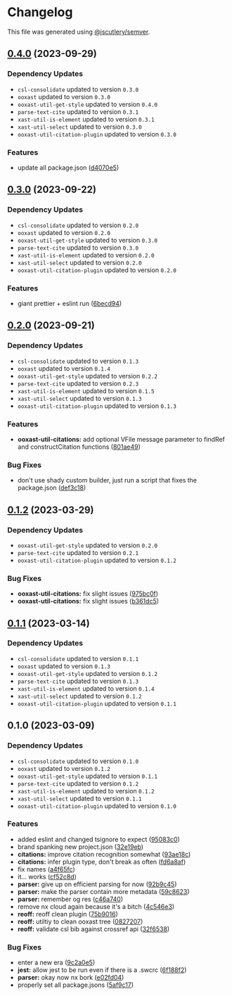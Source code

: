 # Changelog

This file was generated using [@jscutlery/semver](https://github.com/jscutlery/semver).

## [0.4.0](https://github.com/TrialAndErrorOrg/parsers/compare/ooxast-util-citations-0.3.0...ooxast-util-citations-0.4.0) (2023-09-29)

### Dependency Updates

* `csl-consolidate` updated to version `0.3.0`
* `ooxast` updated to version `0.3.0`
* `ooxast-util-get-style` updated to version `0.4.0`
* `parse-text-cite` updated to version `0.3.1`
* `xast-util-is-element` updated to version `0.3.1`
* `xast-util-select` updated to version `0.3.0`
* `ooxast-util-citation-plugin` updated to version `0.3.0`

### Features

* update all package.json ([d4070e5](https://github.com/TrialAndErrorOrg/parsers/commit/d4070e53ab3389db11fed978f3f74bcfe6808f5e))

## [0.3.0](https://github.com/TrialAndErrorOrg/parsers/compare/ooxast-util-citations-0.2.0...ooxast-util-citations-0.3.0) (2023-09-22)

### Dependency Updates

* `csl-consolidate` updated to version `0.2.0`
* `ooxast` updated to version `0.2.0`
* `ooxast-util-get-style` updated to version `0.3.0`
* `parse-text-cite` updated to version `0.3.0`
* `xast-util-is-element` updated to version `0.2.0`
* `xast-util-select` updated to version `0.2.0`
* `ooxast-util-citation-plugin` updated to version `0.2.0`

### Features

* giant prettier + eslint run ([6becd94](https://github.com/TrialAndErrorOrg/parsers/commit/6becd9492006b9a7f7f91b60db440bb31d9140c8))

## [0.2.0](https://github.com/TrialAndErrorOrg/parsers/compare/ooxast-util-citations-0.1.2...ooxast-util-citations-0.2.0) (2023-09-21)

### Dependency Updates

- `csl-consolidate` updated to version `0.1.3`
- `ooxast` updated to version `0.1.4`
- `ooxast-util-get-style` updated to version `0.2.2`
- `parse-text-cite` updated to version `0.2.3`
- `xast-util-is-element` updated to version `0.1.5`
- `xast-util-select` updated to version `0.1.3`
- `ooxast-util-citation-plugin` updated to version `0.1.3`

### Features

- **ooxast-util-citations:** add optional VFile message parameter to findRef and constructCitation functions ([801ae49](https://github.com/TrialAndErrorOrg/parsers/commit/801ae49550c529cb79b2652fdb6da18456e37e31))

### Bug Fixes

- don't use shady custom builder, just run a script that fixes the package.json ([def3c18](https://github.com/TrialAndErrorOrg/parsers/commit/def3c1844ae0a0d547de2b0a01689a302b58ab61))

## [0.1.2](https://github.com/TrialAndErrorOrg/parsers/compare/ooxast-util-citations-0.1.1...ooxast-util-citations-0.1.2) (2023-03-29)

### Dependency Updates

- `ooxast-util-get-style` updated to version `0.2.0`
- `parse-text-cite` updated to version `0.2.1`
- `ooxast-util-citation-plugin` updated to version `0.1.2`

### Bug Fixes

- **ooxast-util-citations:** fix slight issues ([975bc0f](https://github.com/TrialAndErrorOrg/parsers/commit/975bc0f55362d220e9ea14334ece8c22c63b038c))
- **ooxast-util-citations:** fix slight issues ([b361dc5](https://github.com/TrialAndErrorOrg/parsers/commit/b361dc5bcea0a31c3e85530fc046884a870cb637))

## [0.1.1](https://github.com/TrialAndErrorOrg/parsers/compare/ooxast-util-citations-0.1.0...ooxast-util-citations-0.1.1) (2023-03-14)

### Dependency Updates

- `csl-consolidate` updated to version `0.1.1`
- `ooxast` updated to version `0.1.3`
- `ooxast-util-get-style` updated to version `0.1.2`
- `parse-text-cite` updated to version `0.1.3`
- `xast-util-is-element` updated to version `0.1.4`
- `xast-util-select` updated to version `0.1.2`
- `ooxast-util-citation-plugin` updated to version `0.1.1`

## 0.1.0 (2023-03-09)

### Dependency Updates

- `csl-consolidate` updated to version `0.1.0`
- `ooxast` updated to version `0.1.2`
- `ooxast-util-get-style` updated to version `0.1.1`
- `parse-text-cite` updated to version `0.1.2`
- `xast-util-is-element` updated to version `0.1.2`
- `xast-util-select` updated to version `0.1.1`
- `ooxast-util-citation-plugin` updated to version `0.1.0`

### Features

- added eslint and changed tsignore to expect ([95083c0](https://github.com/TrialAndErrorOrg/parsers/commit/95083c07fc19aeb3a4dc2fa0ecbb2597a86c11fa))
- brand spanking new project.json ([32e19eb](https://github.com/TrialAndErrorOrg/parsers/commit/32e19ebf3f71c80336f637297d8f4db274d098bf))
- **citations:** improve citation recognition somewhat ([93ae18c](https://github.com/TrialAndErrorOrg/parsers/commit/93ae18c42a4bd3e2072c4fb0ffcb350d4fb9c4d2))
- **citations:** infer plugin type, don't break as often ([fd6a8af](https://github.com/TrialAndErrorOrg/parsers/commit/fd6a8af17f5900025cb2c23f3626113e617ba6bb))
- fix names ([a4f65fc](https://github.com/TrialAndErrorOrg/parsers/commit/a4f65fcb2fde9dd23750bc9ccddfb0e1ab11548f))
- it... works ([cf52c8d](https://github.com/TrialAndErrorOrg/parsers/commit/cf52c8d4e0e45a1364ad7be39ca535593835c3ff))
- **parser:** give up on efficient parsing for now ([92b9c45](https://github.com/TrialAndErrorOrg/parsers/commit/92b9c45361dbf38d7f9be244270ef81e40facd8c))
- **parser:** make the parser contain more metadata ([59c8623](https://github.com/TrialAndErrorOrg/parsers/commit/59c8623885f0330e9c945306e09214b5fb378d5b))
- **parser:** remember og res ([c46a740](https://github.com/TrialAndErrorOrg/parsers/commit/c46a740649051d9bb1d021f8c82c442ef6580215))
- remove nx cloud again because it's a bitch ([4c546e3](https://github.com/TrialAndErrorOrg/parsers/commit/4c546e3a77a3618fb64665f6318eb567e440c309))
- **reoff:** reoff clean plugin ([75b9016](https://github.com/TrialAndErrorOrg/parsers/commit/75b901685f856438750e9e11ac4d62a070f73c2c))
- **reoff:** utiltiy to clean ooxast tree ([0827207](https://github.com/TrialAndErrorOrg/parsers/commit/082720772ffe4caff8d812962c2f42d4c71b5747))
- **reoff:** validate csl bib against crossref api ([32f6538](https://github.com/TrialAndErrorOrg/parsers/commit/32f6538e745dac563c0d4c5ed9fd77c0e03af6d5))

### Bug Fixes

- enter a new era ([9c2a0e5](https://github.com/TrialAndErrorOrg/parsers/commit/9c2a0e505472c43d384f3cc78543ad90877b7c3d))
- **jest:** allow jest to be run even if there is a .swcrc ([6f188f2](https://github.com/TrialAndErrorOrg/parsers/commit/6f188f2a06922ee00d9367b29e666894e48c6c1e))
- **parser:** okay now nx bork ([e02fd04](https://github.com/TrialAndErrorOrg/parsers/commit/e02fd0412196e36a7e8f39a4e5cb3664ce2f3305))
- properly set all package.jsons ([5af9c17](https://github.com/TrialAndErrorOrg/parsers/commit/5af9c177be9910511844c481ca59cfcc7bd9b0f6))
